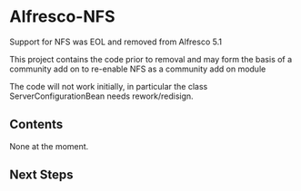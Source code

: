 Alfresco-NFS
=======
Support for NFS was EOL and removed from Alfresco 5.1

This project contains the code prior to removal and may form the basis of a community add on to re-enable 
NFS as a community add on module

The code will not work initially,  in particular the class ServerConfigurationBean needs rework/redisign.

Contents
-----------
None at the moment.

Next Steps
-----------